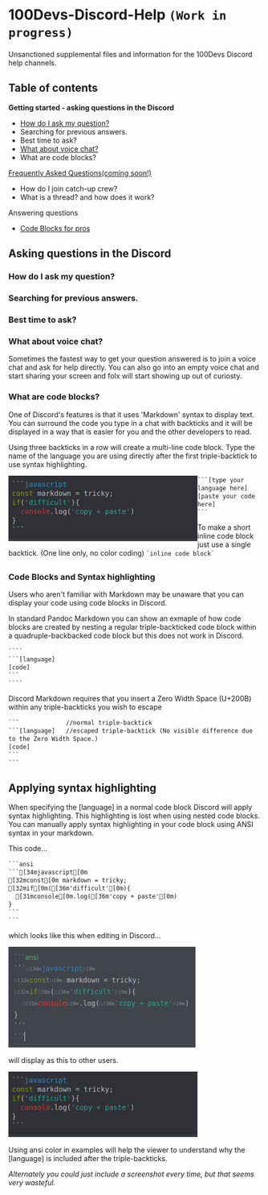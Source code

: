 # 100Devs-Discord-Help `(Work in progress)`

Unsanctioned supplemental files and information for the 100Devs Discord help channels.

## Table of contents

**Getting started - asking questions in the Discord**
  * [How do I ask my question?](#how-do-i-ask-my-question)
  * Searching for previous answers.
  * Best time to ask?
  * [What about voice chat?](#what-about-voice-chat)
  * What are code blocks?


[Frequently Asked Questions(coming soon!)](#)
  * How do I join catch-up crew?
  * What is a thread? and how does it work?
  
  
Answering questions
  * [Code Blocks for pros](#code-blocks-and-syntax-highlighting)

  
  


## Asking questions in the Discord

### How do I ask my question?

### Searching for previous answers.

### Best time to ask?

### What about voice chat?
Sometimes the fastest way to get your question answered is to join a voice chat and ask for help directly. You can also go into an empty voice chat and start sharing your screen and folx will start showing up out of curiosty. 

### What are code blocks?
One of Discord's features is that it uses 'Markdown' syntax to display text. You can surround the code you type in a chat with backticks and it will be displayed in a way that is easier for you and the other developers to read. 

Using three backticks in a row will create a multi-line code block. Type the name of the language you are using directly after the first triple-backtick to use syntax highlighting.

<img align="left" src="images/discordansirender.png">

````
```[type your language here]
[paste your code here]
```
````

To make a short inline code block just use a single backtick. (One line only, no color coding)
`` `inline code block` ``



##

### Code Blocks and Syntax highlighting

Users who aren't familiar with Markdown may be unaware that you can display your code using code blocks in Discord.

In standard Pandoc Markdown you can show an exmaple of how code blocks are created by nesting a regular triple-backticked code block within a quadruple-backbacked code block but this does not work in Discord.

<!--- Note: If you are viewing this file in raw mode please realize that I am using an additional layer of codeblocks in order for GitHub to create this README--->

`````
````
```[language]
[code]
```
````
`````

Discord Markdown requires that you insert a Zero Width Space (U+200B) within any triple-backticks you wish to escape
````
```             //normal triple-backtick
`​``[language]   //escaped triple-backtick (No visible difference due to the Zero Width Space.)
[code] 
`​``
```
````

## Applying syntax highlighting 

When specifying the [language] in a normal code block Discord will apply syntax highlighting. This highlighting is lost when using nested code blocks. You can manually apply syntax highlighting in your code block using ANSI syntax in your markdown.

<p>This code...</p>

````
```ansi
`​``[34mjavascript[0m
[32mconst[0m markdown = tricky;
[32mif[0m([36m'difficult'[0m){
  [31mconsole[0m.log([36m'copy + paste'[0m)
}
`​``
```
````

<p>which looks like this when editing in Discord...</p>
<img src="images/discordansi.png">
<p>will display as this to other users.</p>
<img src="images/discordansirender.png">
<p>Using ansi color in examples will help the viewer to understand why the [language] is included after the triple-backticks.</p>

*Alternately you could just include a screenshot every time, but that seems very wasteful.*

